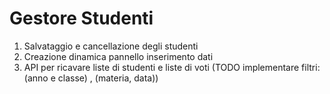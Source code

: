 # Gestore Studenti
1. Salvataggio e cancellazione degli studenti
2. Creazione dinamica pannello inserimento dati
3. API per ricavare liste di studenti e liste di voti (TODO implementare filtri: (anno e  classe) , (materia, data))
